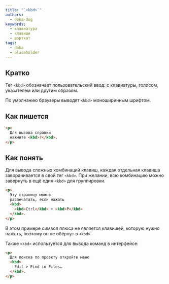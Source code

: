 ```yaml
---
title: "`<kbd>`"
authors:
  - doka-dog
keywords:
  - клавиатура
  - клавиши
  - шорткат
tags:
  - doka
  - placeholder
---
```


## Кратко

Тег `<kbd>` обозначает пользовательский ввод: с клавиатуры, голосом, указателем или другим образом.

По умолчанию браузеры выводят `<kbd>` моноширинным шрифтом.

## Как пишется

```html
<p>
  Для вызова справки
  нажмите <kbd>?</kbd>.
</p>
```

## Как понять

Для вывода сложных комбинаций клавиш, каждая отдельная клавиша заворачивается в свой тег `<kbd>`. При желании, всю комбинацию можно завернуть в ещё один `<kbd>` для группировки.

```html
<p>
  Эту страницу можно
  распечатать, если нажать
  <kbd>
    <kbd>Ctrl</kbd> + <kbd>P</kbd>
  </kbd>.
</p>
```

В этом примере символ плюса не является клавишей, которую нужно нажать, поэтому он не обёрнут в `<kbd>`.

Также `<kbd>` используется для вывода команд в интерфейсе:

```html
<p>
  Для поиска по проекту откройте меню
  <kbd>
    Edit > Find in Files…
  </kbd>.
</p>
```

